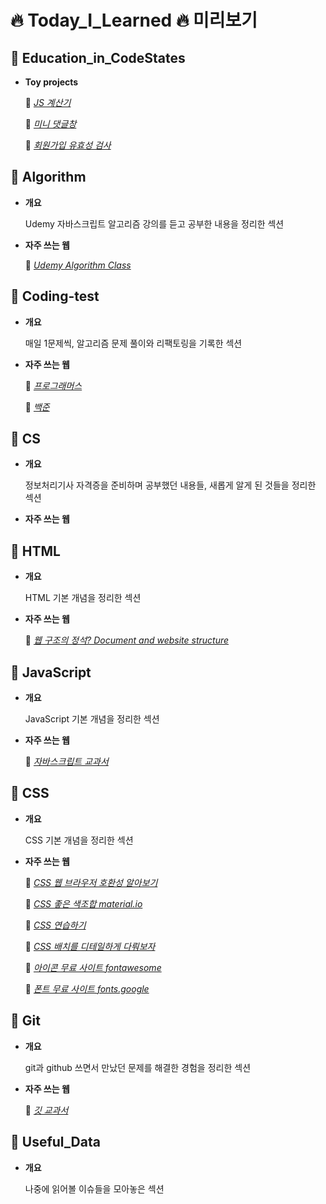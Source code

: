🔥 Today_I_Learned 🔥 미리보기
=========================


📍 Education_in_CodeStates
-----------------------

- **Toy projects**


  📎 <a href="http://127.0.0.1:5500/Education_in_CodeStates/21.07.27%20calculator-master/calculator.html" target="_blank">_JS 계산기_</a>

  📎 <a href="http://127.0.0.1:5500/Education_in_CodeStates/21.08.03%20twittler/index.html" target="_blank">_미니 댓글창_</a>

  📎 <a href="http://127.0.0.1:5500/Education_in_CodeStates/21.08.06%20validation-check/src/index.html" target="_blank">_회원가입 유효성 검사_</a>



📍 Algorithm
---------

- **개요**

  Udemy 자바스크립트 알고리즘 강의를 듣고 공부한 내용을 정리한 섹션

- **자주 쓰는 웹**

  📎 <a href="https://www.udemy.com/ko/" target="_blank">_Udemy Algorithm Class_</a>
  
  
  
📍 Coding-test
-----------

- **개요**

  매일 1문제씩, 알고리즘 문제 풀이와 리팩토링을 기록한 섹션


- **자주 쓰는 웹**

  📎 <a href="https://programmers.co.kr/" target="_blank">_프로그래머스_</a>

  📎 <a href="https://www.acmicpc.net/step" target="_blank">_백준_</a>



📍 CS
--

- **개요**

  정보처리기사 자격증을 준비하며 공부했던 내용들, 새롭게 알게 된 것들을 정리한 섹션

- **자주 쓰는 웹**



📍 HTML
----

- **개요**

  HTML 기본 개념을 정리한 섹션

- **자주 쓰는 웹**

  📎 <a href="https://developer.mozilla.org/en-US/docs/Learn/HTML/Introduction_to_HTML/Document_and_website_structure" target="_blank">_웹 구조의 정석? Document and website structure_</a>


📍 JavaScript
----------

- **개요**

  JavaScript 기본 개념을 정리한 섹션

- **자주 쓰는 웹**

  📎 <a href="https://developer.mozilla.org/ko/" target="_blank">_자바스크립트 교과서_</a>



📍 CSS
---

- **개요**

  CSS 기본 개념을 정리한 섹션

- **자주 쓰는 웹**

  📎 <a href="https://caniuse.com/" target="_blank">_CSS 웹 브라우저 호환성 알아보기_</a>
  
  📎 <a href="https://material.io/resources/color/#!/?view.left=0&view.right=0" target="_blank">_CSS 좋은 색조합 material.io_</a>
  
  📎 <a href="https://www.w3schools.com/css/css_background.asp" target="_blank">_CSS 연습하기_</a>
  
  📎 <a href="https://css-tricks.com/snippets/css/a-guide-to-flexbox/" target="_blank">_CSS 배치를 디테일하게 다뤄보자_</a>
  
  📎 <a href="https://fontawesome.com/account" target="_blank">_아이콘 무료 사이트 fontawesome_</a>
  
  📎 <a href="https://fonts.google.com/" target="_blank">_폰트 무료 사이트 fonts.google_</a>
 



📍 Git
---

- **개요**

  git과 github 쓰면서 만났던 문제를 해결한 경험을 정리한 섹션

- **자주 쓰는 웹**

  📎 <a href="https://git-scm.com/" target="_blank">_깃 교과서_</a>




📍 Useful_Data
-----------

- **개요**

  나중에 읽어볼 이슈들을 모아놓은 섹션
